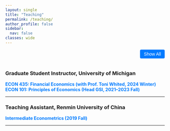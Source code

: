 ```yaml
---
layout: single
title: "Teaching"
permalink: /teaching/
author_profile: false
sidebar:
  nav: false
classes: wide
---
```


<style>
.toggle-button {
  float: right;
  padding: 6px 12px;
  font-size: 14px;
  color: white;
  background-color: #007bff;
  border: none;
  border-radius: 4px;
  cursor: pointer;
  transition: background-color 0.2s ease;
  margin-bottom: 1em;
}

.toggle-button:hover {
  background-color: #0056b3;
}
</style>

<div style="overflow: auto;">
  <button onclick="toggleAll()" id="toggleButton" class="toggle-button">Show All</button>
</div>

### Graduate Student Instructor, University of Michigan

<a href="javascript:void(0);" onclick="toggleContent('econ435')" style="font-weight:bold; color:#007bff; text-decoration:none;">
ECON 435: Financial Economics (with Prof. Toni Whited, 2024 Winter)
</a>  
<div id="econ435" class="course-desc" style="display:none; margin: 0.5em 0 1em 1em;">
Upper-level undergraduate course on the economic analysis of financial markets and financial decision making. Asset pricing theory, net present value, arbitrage strategies, portfolio management, and financial market behavior. Case studies of current policy. Led review sessions and assisted with exam preparation.
</div>

<a href="javascript:void(0);" onclick="toggleContent('econ101')" style="font-weight:bold; color:#007bff; text-decoration:none;">
ECON 101: Principles of Economics (Head GSI, 2021–2023 Fall)
</a>  
<div id="econ101" class="course-desc" style="display:none; margin: 0.5em 0 1em 1em;">
Introductory economics course covering microeconomic fundamentals (how markets function, where markets fail, the distribution of income and wealth, the public sector, international trade). Responsibilities included running discussion sections, designing problem sets and exams, and bridging communication between students and instructors.
</div>

---

### Teaching Assistant, Renmin University of China

<a href="javascript:void(0);" onclick="toggleContent('econmetrics')" style="font-weight:bold; color:#007bff; text-decoration:none;">
Intermediate Econometrics (2019 Fall)
</a>  
<div id="econmetrics" class="course-desc" style="display:none; margin: 0.5em 0 1em 1em;">
An upper-level undergraduate course centered on understanding the “why” behind econometric techniques through theoretical derivation and statistical proof. Students rigorously derive the properties of estimators and apply these methods to real-world data using Stata, integrating formal theory with hands-on empirical analysis.
</div>

---

<script>
function toggleContent(id) {
  var content = document.getElementById(id);
  content.style.display = content.style.display === "none" ? "block" : "none";
}

let allShown = false;
function toggleAll() {
  const items = document.querySelectorAll('.course-desc');
  items.forEach(div => {
    div.style.display = allShown ? "none" : "block";
  });
  document.getElementById("toggleButton").innerText = allShown ? "Show All" : "Hide All";
  allShown = !allShown;
}
</script>
